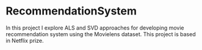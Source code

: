 # RecommendationSystem

In this project I explore ALS and SVD approaches for developing movie recommendation system using the Movielens dataset. This project is based in Netflix prize.
